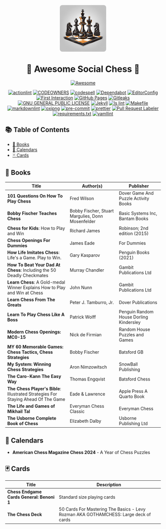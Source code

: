 <div align="center">
  <img src="assets/social-chess-logo.png" alt="Awesome Social Chess Logo" width="150" style="display:block; margin:auto; border-radius:8px;">
  <h1>🎉 Awesome Social Chess 🎉</h1>
  <p>
    <a href="https://github.com/sindresorhus/awesome"><img alt="Awesome" src="https://cdn.rawgit.com/sindresorhus/awesome/d7305f38d29fed78fa85652e3a63e154dd8e8829/media/badge.svg" title="Awesome"></a>
  </p>
  <p>
    <a href="https://github.com/rhysd/actionlint"><img alt="actionlint" src="https://img.shields.io/badge/actionlint-enabled-brightgreen"></a>
    <a href="https://docs.github.com/en/repositories/managing-your-repositorys-settings-and-features/customizing-your-repository/about-code-owners"><img alt="CODEOWNERS" src="https://img.shields.io/badge/CODEOWNERS-enabled-brightgreen"></a>
    <a href="https://github.com/codespell-project"><img alt="codespell" src="https://img.shields.io/badge/codespell-enabled-brightgreen"></a>
    <a href="https://github.com/dependabot"><img alt="Dependabot" src="https://img.shields.io/badge/Dependabot-enabled-brightgreen"></a>
    <a href="https://github.com/editorconfig"><img alt="EditorConfig" src="https://img.shields.io/badge/EditorConfig-enabled-brightgreen"></a>
    <a href="https://github.com/actions/first-interaction"><img alt="First Interaction" src="https://img.shields.io/badge/First_Interaction-enabled-brightgreen"></a>
    <a href="https://pages.github.com/"><img alt="GitHub Pages" src="https://img.shields.io/badge/GitHub_Pages-enabled-brightgreen"></a>
    <a href="https://github.com/gitleaks/gitleaks"><img alt="Gitleaks" src="https://img.shields.io/badge/gitleaks-enabled-brightgreen"></a>
    <a href="LICENSE"><img alt="GNU GENERAL PUBLIC LICENSE" src="https://img.shields.io/badge/GNU_GENERAL_PUBLIC_LICENSE-enabled-brightgreen"></a>
    <a href="https://github.com/jekyll"><img alt="Jekyll" src="https://img.shields.io/badge/Jekyll-enabled-brightgreen"></a>
    <a href="https://github.com/loeffel-io/ls-lint"><img alt="ls lint" src="https://img.shields.io/badge/ls--lint-enabled-brightgreen"></a>
    <a href="https://www.gnu.org/software/make/"><img alt="Makefile" src="https://img.shields.io/badge/Makefile-enabled-brightgreen"></a>
    <a href="https://github.com/DavidAnson/markdownlint"><img alt="markdownlint" src="https://img.shields.io/badge/markdownlint-enabled-brightgreen"></a>
    <a href="https://github.com/shssoichiro/oxipng"><img alt="oxipng" src="https://img.shields.io/badge/oxipng-enabled-brightgreen"></a>
    <a href="https://github.com/pre-commit"><img alt="pre-commit" src="https://img.shields.io/badge/pre--commit-enabled-brightgreen"></a>
    <a href="https://github.com/prettier/prettier"><img alt="prettier" src="https://img.shields.io/badge/prettier-enabled-brightgreen"></a>
    <a href="https://github.com/actions/labeler"><img alt="Pull Request Labeler" src="https://img.shields.io/badge/Pull_Request_Labeler-enabled-brightgreen"></a>
    <a href="https://pip.pypa.io/en/stable/reference/requirements-file-format/"><img alt="requirements.txt" src="https://img.shields.io/badge/requirements.txt-enabled-brightgreen"></a>
    <a href="https://github.com/adrienverge/yamllint"><img alt="yamllint" src="https://img.shields.io/badge/yamllint-enabled-brightgreen"></a>
  </p>
</div>

## 📚 Table of Contents

- [📖 Books](#-books)
- [📅 Calendars](#-calendars)
- [🃏 Cards](#-cards)

## 📖 Books

| Title                                                                              | Author(s)                                         | Publisher                               |
| ---------------------------------------------------------------------------------- | ------------------------------------------------- | --------------------------------------- |
| **101 Questions On How To Play Chess**                                             | Fred Wilson                                       | Dover Game And Puzzle Activity Books    |
| **Bobby Fischer Teaches Chess**                                                    | Bobby Fischer, Stuart Margulies, Donn Mosenfelder | Basic Systems Inc, Bantam Books         |
| **Chess for Kids**: How to Play and Win                                            | Richard James                                     | Robinson; 2nd edition (2015)            |
| **Chess Openings For Dummies**                                                     | James Eade                                        | For Dummies                             |
| **How Life Imitates Chess**: Life's a Game. Play to Win.                           | Gary Kasparov                                     | Penguin Books (2021)                    |
| **How To Beat Your Dad At Chess**: Including the 50 Deadly Checkmates              | Murray Chandler                                   | Gambit Publications Ltd                 |
| **Learn Chess**: A Gold-medal Winner Explains How to Play and Win at Chess         | John Nunn                                         | Gambit Publications Ltd                 |
| **Learn Chess From The Greats**                                                    | Peter J. Tamburro, Jr.                            | Dover Publications                      |
| **Learn To Play Chess Like A Boss**                                                | Patrick Wolff                                     | Penguin Random House Dorling Kindersley |
| **Modern Chess Openings: MC0-15**                                                  | Nick de Firmian                                   | Random House Puzzles and Games          |
| **MY 60 Memorable Games: Chess Tactics, Chess Strategies**                         | Bobby Fischer                                     | Batsford GB                             |
| **My System: Winning Chess Strategies**                                            | Aron Nimzowitsch                                  | SnowBall Publishing                     |
| **The Caro-Kann The Easy Way**                                                     | Thomas Engqvist                                   | Batsford Chess                          |
| **The Chess Player's Bible**: Illustrated Strategies For Staying Ahead Of The Game | Eade & Lawrence                                   | Apple Press A Quarto Book               |
| **The Life and Games of Mikhail Tal**                                              | Everyman Chess Classic                            | Everyman Chess                          |
| **The Usborne Complete Book of Chess**                                             | Elizabeth Dalby                                   | Usborne Publishing Ltd                  |

## 📅 Calendars

- **American Chess Magazine Chess 2024** - A Year of Chess Puzzles

## 🃏 Cards

| Title                                     | Description                                                                          |
| ----------------------------------------- | ------------------------------------------------------------------------------------ |
| **Chess Endgame Cards General: Benoni 1** | Standard size playing cards                                                          |
| **The Chess Deck**                        | 50 Cards For Mastering The Basics - Levy Rozman AKA GOTHAMCHESS: Large deck of cards |
